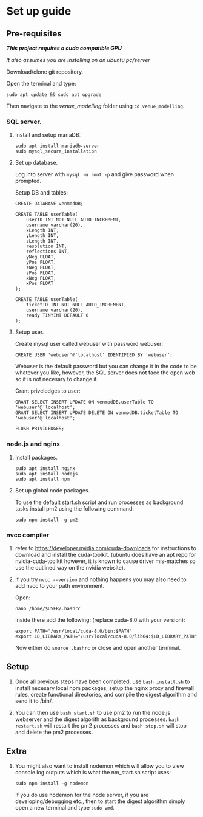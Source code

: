 # Set up guide

## Pre-requisites
***This project requires a cuda compatible GPU***

*It also assumes you are installing on an ubuntu pc/server*

Download/clone git repository.

Open the terminal and type:

```
sudo apt update && sudo apt upgrade
```

Then navigate to the *venue_modelling* folder using `cd venue_modelling`.

### SQL server.
1. Install and setup mariaDB:
    ```
    sudo apt install mariadb-server
    sudo mysql_secure_installation
    ```

2. Set up database.

    Log into server with `mysql -u root -p` and give password when prompted.

    Setup DB and tables:

    ```
    CREATE DATABASE venmodDB;

    CREATE TABLE userTable(
        userID INT NOT NULL AUTO_INCREMENT,
        username varchar(20),
        xLength INT,
        yLength INT,
        zLength INT,
        resolution INT,
        reflections INT,
        yNeg FLOAT,
        yPos FLOAT,
        zNeg FLOAT,
        zPos FLOAT,
        xNeg FLOAT,
        xPos FLOAT
    );

    CREATE TABLE userTable(
        ticketID INT NOT NULL AUTO_INCREMENT,
        username varchar(20),
        ready TINYINT DEFAULT 0
    );
    ```

3. Setup user.

    Create mysql user called webuser with password webuser:
    ```
    CREATE USER 'webuser'@'localhost' IDENTIFIED BY 'webuser';
    ```
    Webuser is the default password but you can change it in the code to be whatever you like, however, the SQL server does not face the open web so it is not necesary to change it.

    Grant priveledges to user:
    ```
    GRANT SELECT INSERT UPDATE ON venmodDB.userTable TO 'webuser'@'localhost'; 
    GRANT SELECT INSERT UPDATE DELETE ON venmodDB.ticketTable TO 'webuser'@'localhost';

    FLUSH PRIVILEDGES;
    ```


### node.js and nginx
1. Install packages.
    ```
    sudo apt install nginx 
    sudo apt install nodejs
    sudo apt install npm
    ```

2. Set up global node packages.

    To use the default start.sh script and run processes as background tasks install pm2 using the following command:

    ```
    sudo npm install -g pm2
    ```

### nvcc compiler
1. refer to https://developer.nvidia.com/cuda-downloads for instructions to download and install the cuda-toolkit. (ubuntu does have an apt repo for nvidia-cuda-toolkit however, it is known to cause driver mis-matches so use the outlined way on the nvidia website).

2. If you try `nvcc --version` and nothing happens you may also need to add nvcc to your path environment.

    Open:

    ```
    nano /home/$USER/.bashrc
    ```

    Inside there add the following: (replace cuda-8.0 with your version):

    ```
    export PATH="/usr/local/cuda-8.0/bin:$PATH"
    export LD_LIBRARY_PATH="/usr/local/cuda-8.0/lib64:$LD_LIBRARY_PATH"
    ```

    Now either do `source .bashrc` or close and open another terminal.

## Setup

1. 
    Once all previous steps have been completed, use `bash install.sh` to install necesary local npm packages, setup the nginx proxy and firewall rules, create functional directories, and compile the digest algorithm and send it to /bin/. 

2. 
    You can then use `bash start.sh` to use pm2 to run the node.js webserver and the digest algorith as background processes.
    `bash restart.sh` will restart the pm2 processes and `bash stop.sh` will stop and delete the pm2 processes.



## Extra
1. 
    You might also want to install nodemon which will allow you to view console.log outputs which is what the nm_start.sh script uses:

    ```
    sudo npm install -g nodemon
    ```

    If you do use nodemon for the node server, if you are developing/debugging etc., then to start the digest algorithm simply open a new terminal and type `sudo vmd`.
